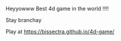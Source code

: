 Heyyowww 
Best 4d game in the world  !!!! 

Stay branchay

Play at https://bissectra.github.io/4d-game/
